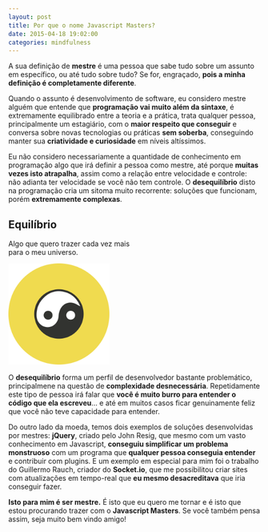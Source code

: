 ```yaml
---
layout: post
title: Por que o nome Javascript Masters?
date: 2015-04-18 19:02:00
categories: mindfulness
---
```

A sua definição de **mestre** é uma pessoa que sabe tudo sobre um assunto em específico, ou até tudo sobre tudo? Se for, engraçado, **pois a minha definição é completamente diferente**.

Quando o assunto é desenvolvimento de software, eu considero mestre alguém que entende que **programação vai muito além da sintaxe**, é extremamente equilibrado entre a teoria e a prática, trata qualquer pessoa, principalmente um estagiário, com o **maior respeito que conseguir** e conversa sobre novas tecnologias ou práticas **sem soberba**, conseguindo manter sua **criatividade e curiosidade** em níveis altíssimos.

Eu não considero necessariamente a quantidade de conhecimento em programação algo que irá definir a pessoa como mestre, até porque **muitas vezes isto atrapalha**, assim como a relação entre velocidade e controle: não adianta ter velocidade se você não tem controle. O **desequilíbrio** disto na programação cria um sitoma muito recorrente: soluções que funcionam, porém **extremamente complexas**.

<div class="post-impact-1">
  <h2>Equilíbrio</h2>
  <p>Algo que quero trazer cada vez mais<br>para o meu universo.</p>
  <div>
    <img src="/images/logo-icon.svg" width="40%" title="Yin-yang: logo do Javascript Masters" class="animation-rotate-slow-360-infinity">
  </div>
</div>

O **desequilíbrio** forma um perfil de desenvolvedor bastante problemático, principalmene na questão de **complexidade desnecessária**. Repetidamente este tipo de pessoa irá falar que **você é muito burro para entender o código que ela escreveu**... e até em muitos casos ficar genuinamente feliz que você não teve capacidade para entender.

Do outro lado da moeda, temos dois exemplos de soluções desenvolvidas por mestres: **jQuery**, criado pelo John Resig, que mesmo com um vasto conhecimento em Javascript, **conseguiu simplificar um problema monstruoso** com um programa que **qualquer pessoa conseguia entender** e contribuir com plugins. E um exemplo em especial para mim foi o trabalho do Guillermo Rauch, criador do **Socket.io**, que me possibilitou criar sites com atualizações em tempo-real que **eu mesmo desacreditava** que iria conseguir fazer.

**Isto para mim é ser mestre.** É isto que eu quero me tornar e é isto que estou procurando trazer com o **Javascript Masters**. Se você também pensa assim, seja muito bem vindo amigo!
